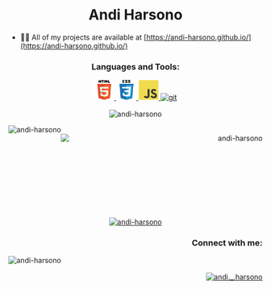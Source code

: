 
<h1 align="center">Andi Harsono</h1>

- 👨‍💻 All of my projects are available at [https://andi-harsono.github.io/](https://andi-harsono.github.io/)



<h3 align="center">Languages and Tools:</h3>
<p align="center">
  <a href="https://www.w3.org/html/" target="_blank" rel="noreferrer"> <img src="https://raw.githubusercontent.com/devicons/devicon/master/icons/html5/html5-original-wordmark.svg" alt="html5" width="40" height="40"/> </a>
  <a href="https://www.w3schools.com/css/" target="_blank" rel="noreferrer"> <img src="https://raw.githubusercontent.com/devicons/devicon/master/icons/css3/css3-original-wordmark.svg" alt="css3" width="40" height="40"/> </a> 
  <a href="https://developer.mozilla.org/en-US/docs/Web/JavaScript" target="_blank" rel="noreferrer"> <img src="https://raw.githubusercontent.com/devicons/devicon/master/icons/javascript/javascript-original.svg" alt="javascript" width="40" height="40"/> </a>   
  <a href="https://git-scm.com/" target="_blank" rel="noreferrer"> <img src="https://www.vectorlogo.zone/logos/git-scm/git-scm-icon.svg" alt="git" width="40" height="40"/> </a></p>

<p align="center"><img align="center" src="https://github-readme-stats.vercel.app/api/top-langs?username=andi-harsono&show_icons=true&locale=en&layout=compact" alt="andi-harsono" /></p>

<p align="left"><img align="left" src="https://github-readme-stats.vercel.app/api?username=andi-harsono&show_icons=true&locale=en" alt="andi-harsono" width="400"   /> </p>

<p align="right"><img align="right" src="https://github-readme-streak-stats.herokuapp.com/?user=andi-harsono&" alt="andi-harsono" width="400" height="166"/> </p>
<br>
<p align="center" style="margin-top: "20"> <a href="https://github.com/ryo-ma/github-profile-trophy"><img src="https://github-profile-trophy.vercel.app/?username=andi-harsono" alt="andi-harsono" /></a> </p>

<h3 align="right">Connect with me:</h3>
<p align="left"> <img src="https://komarev.com/ghpvc/?username=andi-harsono&label=Profile%20views&color=0e75b6&style=flat" alt="andi-harsono" /> 
</p>
<p align="right">
<a href="https://instagram.com/andi._.harsono" target="blank"><img align="center" src="https://raw.githubusercontent.com/rahuldkjain/github-profile-readme-generator/master/src/images/icons/Social/instagram.svg" alt="andi._.harsono" height="30" width="40" /></a>
</p>
